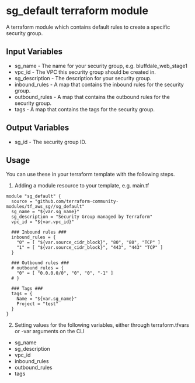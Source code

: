 # sg_default terraform module
A terraform module which contains default rules to create a specific security group.
## Input Variables
* sg_name - The name for your security group, e.g. bluffdale_web_stage1
* vpc_id - The VPC this security group should be created in.
* sg_description - The description for your security group.
* inbound_rules - A map that contains the inbound rules for the security group.
* outbound_rules - A map that contains the outbound rules for the security group.
* tags - A map that contains the tags for the security group.
## Output Variables
* sg_id - The security group ID.
## Usage 
You can use these in your terraform template with the following steps.
1. Adding a module resource to your template, e.g. main.tf
```
module "sg_default" {
  source = "github.com/terraform-community-modules/tf_aws_sg//sg_default"
  sg_name = "${var.sg_name}"
  sg_description = "Security Group managed by Terraform"
  vpc_id = "${var.vpc_id}"
  
  ### Inbound rules ###
  inbound_rules = {
    "0" = [ "${var.source_cidr_block}", "80", "80", "TCP" ]
    "1" = [ "${var.source_cidr_block}", "443", "443" "TCP" ]
  }
  
  ### Outbound rules ###  
  # outbound_rules = {
    "0" = [ "0.0.0.0/0", "0", "0", "-1" ]
  # }

  ### Tags ###  
  tags = {
    Name = "${var.sg_name}"
    Project = "test"
  }
}
```
2. Setting values for the following variables, either through terraform.tfvars or -var arguments on the CLI
* sg_name
* sg_description
* vpc_id
* inbound_rules
* outbound_rules
* tags
